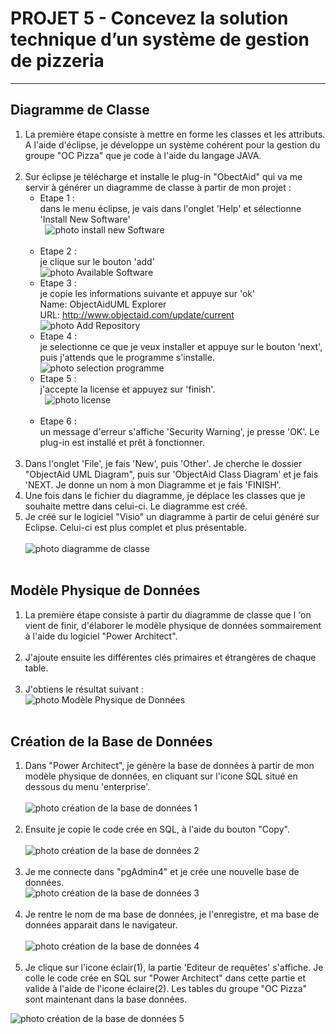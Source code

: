 # PROJET 5 - Concevez la solution technique d’un système de gestion de pizzeria 
____  


## Diagramme de Classe

1. La première étape consiste à mettre en forme les classes et les attributs. A l'aide d'éclipse, je développe un système cohérent pour la gestion du groupe "OC Pizza" que je code à l'aide du langage JAVA.  
  &nbsp;
2. Sur éclipse je télécharge et installe le plug-in "ObectAid" qui va me servir à générer un diagramme de classe à partir de mon projet :  
	- Etape 1 :  
	dans le menu éclipse, je vais dans l'onglet 'Help' et sélectionne 'Install New Software'  
  &nbsp;
	![photo install new Software](https://www.objectaid.com/assets/images/install/help-install-new-software.png "photo étape 1")  
  &nbsp;
	- Etape 2 :  
	je clique sur le bouton 'add'  
	![photo Available Software](https://www.objectaid.com/assets/images/install/wizard-install-available-software.png "photo étape 2")  
	- Etape 3 :  
	je copie les informations suivante et appuye sur 'ok'  
	Name: ObjectAidUML Explorer  
	URL: http://www.objectaid.com/update/current  
	![photo Add Repository](https://www.objectaid.com/assets/images/install/dialog-add-repository.png "photo étape 3")  
	- Etape 4 :  
	je selectionne ce que je veux installer et appuye sur le bouton 'next', puis j'attends que le programme s'installe.
  &nbsp;  
	![photo selection programme](https://www.objectaid.com/assets/images/install/wizard-install-objectaid.png "photo étape 4")
  &nbsp;
  &nbsp;
	- Etape 5 :  
	j'accepte la license et appuyez sur 'finish'.  
  &nbsp;
	![photo license](https://www.objectaid.com/assets/images/install/wizard-install-license.png "photo étape 5")  
  &nbsp;
	- Etape 6 :  
	un message d'erreur s'affiche 'Security Warning', je presse 'OK'. Le plug-in est installé et prêt à fonctionner.  
  &nbsp;
3. Dans l'onglet 'File', je fais 'New', puis 'Other'. Je cherche le dossier "ObjectAid UML Diagram", puis sur 'ObjectAid Class Diagram' et je fais 'NEXT. 
Je donne un nom à mon Diagramme et je fais 'FINISH'. 
  &nbsp;
4. Une fois dans le fichier du diagramme, je déplace les classes que je souhaite mettre dans celui-ci. Le diagramme est créé.
  &nbsp;
5. Je créé sur le logiciel "Visio" un diagramme à partir de celui généré sur Eclipse. Celui-ci est plus complet et plus présentable.  
	&nbsp;  
![photo diagramme de classe](DiagrammeDeClasse.png "diagramme de classe")  
	&nbsp;  


## Modèle Physique de Données

1. La première étape consiste à partir du diagramme de classe que l 'on vient de finir, d'élaborer le modèle physique de données sommairement à l'aide du logiciel "Power Architect".  
	 &nbsp;
2. J'ajoute ensuite les différentes clés primaires et étrangères de chaque table.  
	&nbsp;
3. J'obtiens le résultat suivant :  
![photo Modèle Physique de Données](MPD.png "Modèle Physique de Données")  
	&nbsp;  


## Création de la Base de Données
1. Dans "Power Architect", je génère la base de données à partir de mon modèle physique de données, en cliquant sur l'icone SQL situé en dessous du menu 'enterprise'.  
	 &nbsp;  
![photo création de la base de données 1](créationBaseDeDonnées1.png "création de la base de données 1")  
	 &nbsp;  
2. Ensuite je copie le code crée en SQL, à l'aide du bouton "Copy".  
	&nbsp;  
![photo création de la base de données 2](créationBaseDeDonnées2.png "création de la base de données 2")  
	&nbsp;  
3. Je me connecte dans "pgAdmin4" et je crée une nouvelle base de données.
	&nbsp;  
![photo création de la base de données 3](créationBaseDeDonnées3.png "création de la base de données 3")  
	&nbsp;  
4. Je rentre le nom de ma base de données, je l'enregistre, et ma base de données apparait dans le navigateur.  
	&nbsp;  
![photo création de la base de données 4](créationBaseDeDonnées4.png "création de la base de données 4")  
	&nbsp;  
5. Je clique sur l'icone éclair(1), la partie 'Editeur de requêtes' s'affiche. Je colle le code crée en SQL sur "Power Architect" dans cette partie et valide à l'aide de l'icone éclaire(2). Les tables du groupe "OC Pizza" sont maintenant dans la base données.
	&nbsp;  
	
![photo création de la base de données 5](créationBaseDeDonnées5.png "création de la base de données 5")  
	&nbsp;  
